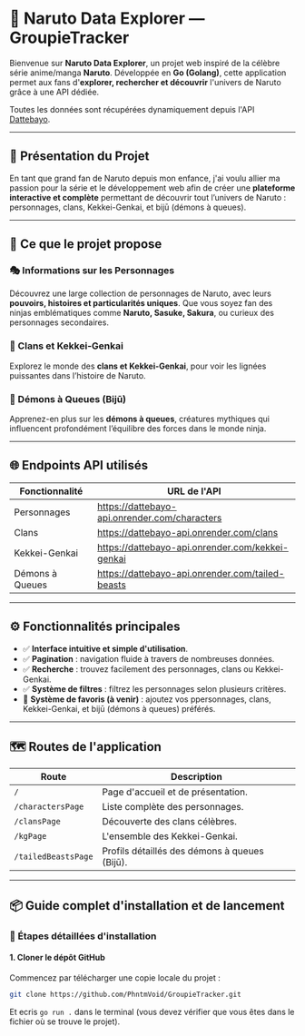 # 🌌 Naruto Data Explorer — GroupieTracker  

Bienvenue sur **Naruto Data Explorer**, un projet web inspiré de la célèbre série anime/manga **Naruto**. Développée en **Go (Golang)**, cette application permet aux fans d'**explorer, rechercher et découvrir** l'univers de Naruto grâce à une API dédiée.  

Toutes les données sont récupérées dynamiquement depuis l'API [Dattebayo](https://api-dattebayo.vercel.app/).  

---

## 📜 Présentation du Projet  

En tant que grand fan de Naruto depuis mon enfance, j'ai voulu allier ma passion pour la série et le développement web afin de créer une **plateforme interactive et complète** permettant de découvrir tout l’univers de Naruto : personnages, clans, Kekkei-Genkai, et bijū (démons à queues).  

---

## 🚀 Ce que le projet propose  

### 🎭 Informations sur les Personnages  
Découvrez une large collection de personnages de Naruto, avec leurs **pouvoirs, histoires et particularités uniques**. Que vous soyez fan des ninjas emblématiques comme **Naruto, Sasuke, Sakura**, ou curieux des personnages secondaires.

### 🏯 Clans et Kekkei-Genkai  
Explorez le monde des **clans et Kekkei-Genkai**, pour voir les lignées puissantes dans l’histoire de Naruto.  

### 🦊 Démons à Queues (Bijū)  
Apprenez-en plus sur les **démons à queues**, créatures mythiques qui influencent profondément l’équilibre des forces dans le monde ninja.  

---

## 🌐 Endpoints API utilisés  

| Fonctionnalité          | URL de l'API                                                  |
|-------------------------|---------------------------------------------------------------|
| Personnages             | https://dattebayo-api.onrender.com/characters                 |
| Clans                   | https://dattebayo-api.onrender.com/clans                      |
| Kekkei-Genkai           | https://dattebayo-api.onrender.com/kekkei-genkai              |
| Démons à Queues         | https://dattebayo-api.onrender.com/tailed-beasts              |

---

## ⚙️ Fonctionnalités principales  

- ✅ **Interface intuitive et simple d'utilisation**.  
- ✅ **Pagination** : navigation fluide à travers de nombreuses données.  
- ✅ **Recherche** : trouvez facilement des personnages, clans ou Kekkei-Genkai.  
- ✅ **Système de filtres** : filtrez les personnages selon plusieurs critères.  
- 🚧 **Système de favoris (à venir)** : ajoutez vos ppersonnages, clans, Kekkei-Genkai, et bijū (démons à queues) préférés.  

---

## 🗺️ Routes de l'application  

| Route                 | Description                                    |
|-----------------------|------------------------------------------------|
| `/`                   | Page d'accueil et de présentation.             |
| `/charactersPage`     | Liste complète des personnages.                |
| `/clansPage`          | Découverte des clans célèbres.                 |
| `/kgPage`             | L'ensemble des Kekkei-Genkai.                  |
| `/tailedBeastsPage`   | Profils détaillés des démons à queues (Bijū).  |

---

## 📦 Guide complet d'installation et de lancement  


### 🔽 Étapes détaillées d'installation  

#### 1. **Cloner le dépôt GitHub**  

Commencez par télécharger une copie locale du projet :  

```bash
git clone https://github.com/PhntmVoid/GroupieTracker.git 
```
Et ecris ```go run .``` dans le terminal (vous devez vérifier que vous êtes dans le fichier où se trouve le projet).

